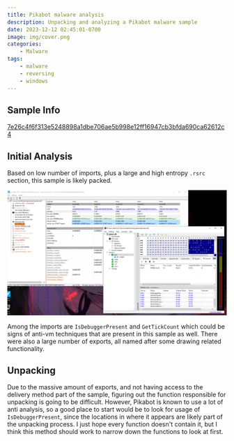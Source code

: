 ```yaml
---
title: Pikabot malware analysis
description: Unpacking and analyzing a Pikabot malware sample
date: 2023-12-12 02:45:01-0700
image: img/cover.png
categories:
    - Malware
tags:
    - malware
    - reversing
    - windows
---
```


## Sample Info

[7e26c4f6f313e5248898a1dbe706ae5b998e12ff16947cb3bfda690ca62612c4](https://bazaar.abuse.ch/sample/7e26c4f6f313e5248898a1dbe706ae5b998e12ff16947cb3bfda690ca62612c4/)

## Initial Analysis

Based on low number of imports, plus a large and high entropy `.rsrc` section, this sample is likely packed.

![ Signs of packing ](img/1.png)

Among the imports are `IsDebuggerPresent` and `GetTickCount` which could be signs of anti-vm techniques that are present in this sample as well.
There were also a large number of exports, all named after some drawing related functionality.

## Unpacking

Due to the massive amount of exports, and not having access to the delivery method part of the sample, figuring out the function responsible for unpacking is going to be difficult.
However, Pikabot is known to use a lot of anti analysis, so a good place to start would be to look for usage of `IsDebuggerPresent`, since the locations in where it appears are likely part of the unpacking process.
I just hope every function doesn't contain it, but I think this method should work to narrow down the functions to look at first.

